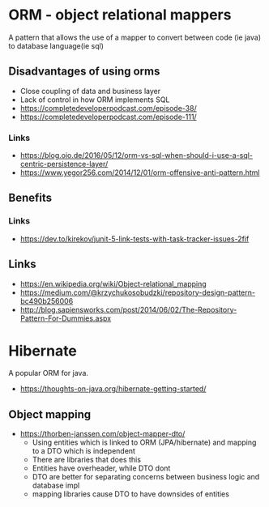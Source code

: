 # ORM - object relational mappers

A pattern that allows the use of a mapper to convert between code (ie java) to database language(ie sql)

## Disadvantages of using orms

- Close coupling of data and business layer
- Lack of control in how ORM implements SQL
- https://completedeveloperpodcast.com/episode-38/
- https://completedeveloperpodcast.com/episode-111/

### Links

- https://blog.oio.de/2016/05/12/orm-vs-sql-when-should-i-use-a-sql-centric-persistence-layer/
- https://www.yegor256.com/2014/12/01/orm-offensive-anti-pattern.html

## Benefits 

### Links 

- https://dev.to/kirekov/junit-5-link-tests-with-task-tracker-issues-2fif

## Links

- https://en.wikipedia.org/wiki/Object-relational_mapping
- https://medium.com/@krzychukosobudzki/repository-design-pattern-bc490b256006
- http://blog.sapiensworks.com/post/2014/06/02/The-Repository-Pattern-For-Dummies.aspx

# Hibernate

A popular ORM for java.

- https://thoughts-on-java.org/hibernate-getting-started/

## Object mapping 

- https://thorben-janssen.com/object-mapper-dto/
  - Using entities which is linked to ORM (JPA/hibernate) and mapping to a DTO which is independent 
  - There are libraries that does this
  - Entities have overheader, while DTO dont 
  - DTO are better for separating concerns between business logic and database impl
  - mapping libraries cause DTO to have downsides of entities